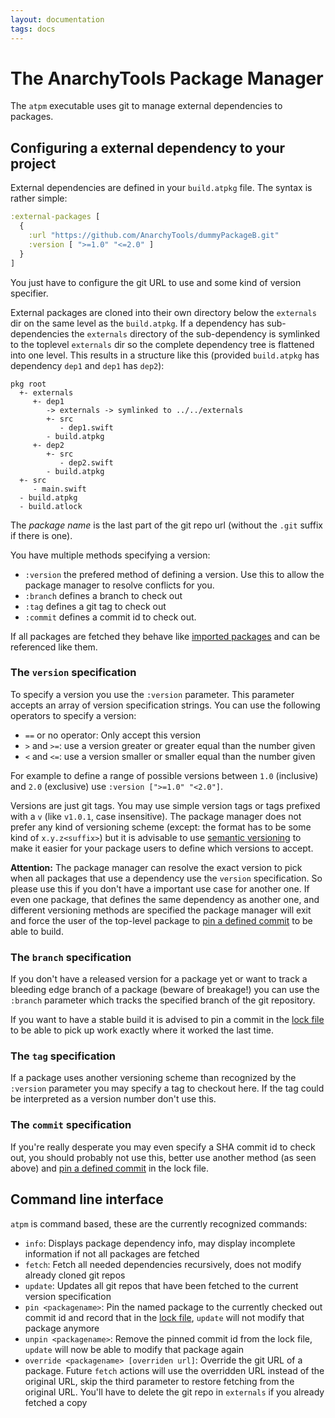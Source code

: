 ```yaml
---
layout: documentation
tags: docs
---
```


# The AnarchyTools Package Manager

The `atpm` executable uses git to manage external dependencies to packages.

## Configuring a external dependency to your project

External dependencies are defined in your `build.atpkg` file. The syntax is rather simple:

```clojure
:external-packages [
  {
    :url "https://github.com/AnarchyTools/dummyPackageB.git"
    :version [ ">=1.0" "<=2.0" ]
  }
]
```

You just have to configure the git URL to use and some kind of version specifier.

External packages are cloned into their own directory below the `externals` dir on the same level as the `build.atpkg`. If a dependency has sub-dependencies the `externals` directory of the sub-dependency is symlinked to the toplevel `externals` dir so the complete dependency tree is flattened into one level. This results in a structure like this (provided `build.atpkg` has dependency `dep1` and `dep1` has `dep2`):

```
pkg root
  +- externals
     +- dep1
        -> externals -> symlinked to ../../externals
        +- src
           - dep1.swift
        - build.atpkg
     +- dep2
        +- src
           - dep2.swift
        - build.atpkg
  +- src
     - main.swift
  - build.atpkg
  - build.atlock
```

The *package name* is the last part of the git repo url (without the `.git` suffix if there is one).

You have multiple methods specifying a version:

- `:version` the prefered method of defining a version. Use this to allow the package manager to resolve conflicts for you.
- `:branch` defines a branch to check out
- `:tag` defines a git tag to check out
- `:commit` defines a commit id to check out.

If all packages are fetched they behave like [imported packages](import.md) and can be referenced like them.

###  The `version` specification

To specify a version you use the `:version` parameter. This parameter accepts an array of version specification strings. You can use the following operators to specify a version:

- `==` or no operator: Only accept this version
- `>` and `>=`: use a version greater or greater equal than the number given
- `<` and `<=`: use a version smaller or smaller equal than the number given

For example to define a range of possible versions between `1.0` (inclusive) and `2.0` (exclusive) use `:version [">=1.0" "<2.0"]`.

Versions are just git tags. You may use simple version tags or tags prefixed with a `v` (like `v1.0.1`, case insensitive). The package manager does not prefer any kind of versioning scheme (except: the format has to be some kind of `x.y.z<suffix>`) but it is advisable to use [semantic versioning](http://semver.org/) to make it easier for your package users to define which versions to accept.

**Attention:** The package manager can resolve the exact version to pick when all packages that use a dependency use the `version` specification. So please use this if you don't have a important use case for another one. If even one package, that defines the same dependency as another one, and different versioning methods are specified the package manager will exit and force the user of the top-level package to [pin a defined commit](atlock.md) to be able to build.

### The `branch` specification

If you don't have a released version for a package yet or want to track a bleeding edge branch of a package (beware of breakage!) you can use the `:branch` parameter which tracks the specified branch of the git repository.

If you want to have a stable build it is advised to pin a commit in the [lock file](atlock.md) to be able to pick up work exactly where it worked the last time. 

### The `tag` specification

If a package uses another versioning scheme than recognized by the `:version` parameter you may specify a tag to checkout here. If the tag could be interpreted as a version number don't use this.

### The `commit` specification

If you're really desperate you may even specify a SHA commit id to check out, you should probably not use this, better use another method (as seen above) and [pin a defined commit](atlock.md) in the lock file.


## Command line interface

`atpm` is command based, these are the currently recognized commands:

- `info`: Displays package dependency info, may display incomplete information if not all packages are fetched
- `fetch`: Fetch all needed dependencies recursively, does not modify already cloned git repos
- `update`: Updates all git repos that have been fetched to the current version specification
- `pin <packagename>`: Pin the named package to the currently checked out commit id and record that in the [lock file](atlock.md), `update` will not modify that package anymore
- `unpin <packagename>`: Remove the pinned commit id from the lock file, `update` will now be able to modify that package again
- `override <packagename> [overriden url]`: Override the git URL of a package. Future `fetch` actions will use the overridden URL instead of the original URL, skip the third parameter to restore fetching from the original URL. You'll have to delete the git repo in `externals` if you already fetched a copy